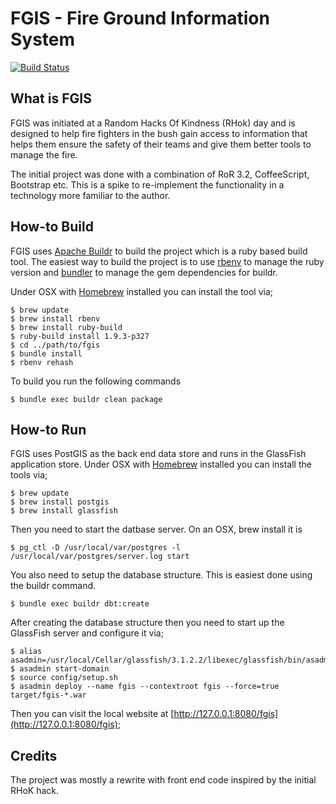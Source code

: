 FGIS - Fire Ground Information System
=====================================

[![Build Status](https://secure.travis-ci.org/realityforge/fgis.png?branch=master)](http://travis-ci.org/realityforge/fgis)

What is FGIS
--------------

FGIS was initiated at a Random Hacks Of Kindness (RHok) day and is designed to help fire fighters in the bush gain access to information that helps them ensure the safety of their teams and give them better tools to manage the fire.

The initial project was done with a combination of RoR 3.2, CoffeeScript, Bootstrap etc. This is a spike to re-implement the functionality in a technology more familiar to the author.

How-to Build
------------

FGIS uses [Apache Buildr](http://buildr.apache.org) to build the project which is a ruby based build tool. The easiest way to build the project is to use [rbenv](https://github.com/sstephenson/rbenv) to manage the ruby version and [bundler](http://gembundler.com/) to manage the gem dependencies for buildr.

Under OSX with [Homebrew](http://mxcl.github.com/homebrew/) installed you can install the tool via;

    $ brew update
    $ brew install rbenv
    $ brew install ruby-build
    $ ruby-build install 1.9.3-p327
    $ cd ../path/to/fgis
    $ bundle install
    $ rbenv rehash

To build you run the following commands

    $ bundle exec buildr clean package

How-to Run
----------

FGIS uses PostGIS as the back end data store and runs in the GlassFish application store. Under OSX with [Homebrew](http://mxcl.github.com/homebrew/) installed you can install the tools via;

    $ brew update
    $ brew install postgis
    $ brew install glassfish

Then you need to start the datbase server. On an OSX, brew install it is

    $ pg_ctl -D /usr/local/var/postgres -l /usr/local/var/postgres/server.log start

You also need to setup the database structure. This is easiest done using the buildr command.

    $ bundle exec buildr dbt:create

After creating the database structure then you need to start up the GlassFish server and configure it via;

    $ alias asadmin=/usr/local/Cellar/glassfish/3.1.2.2/libexec/glassfish/bin/asadmin
    $ asadmin start-domain
    $ source config/setup.sh
    $ asadmin deploy --name fgis --contextroot fgis --force=true target/fgis-*.war

Then you can visit the local website at [http://127.0.0.1:8080/fgis](http://127.0.0.1:8080/fgis);

Credits
-------

The project was mostly a rewrite with front end code inspired by the initial RHoK hack.
